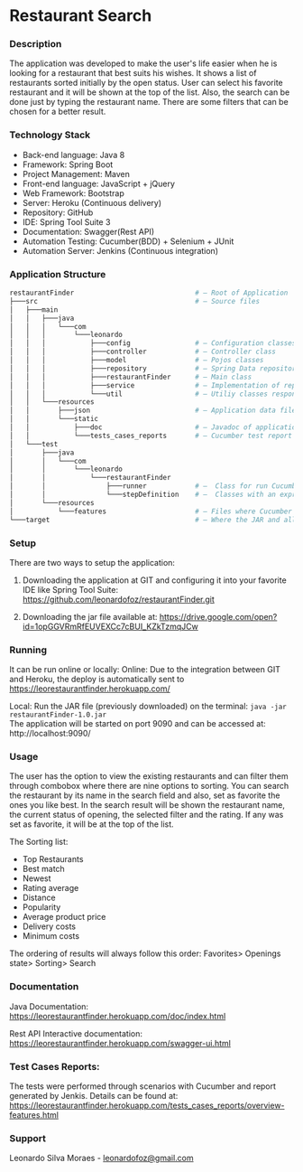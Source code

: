 # Restaurant Search

### Description 
The application was developed to make the user's life easier when he is looking for a restaurant that best suits his wishes. It shows a list of restaurants sorted initially by the open status. User can select his favorite restaurant and it will be shown at the top of the list. Also, the search can be done just by typing the restaurant name. There are some filters that can be chosen for a better result.

### Technology Stack
- Back-end language: Java 8
- Framework: Spring Boot
- Project Management: Maven
- Front-end language: JavaScript + jQuery
- Web Framework: Bootstrap
- Server: Heroku (Continuous delivery)
- Repository: GitHub
- IDE: Spring Tool Suite 3
- Documentation: Swagger(Rest API)
- Automation Testing: Cucumber(BDD) + Selenium + JUnit
- Automation Server: Jenkins (Continuous integration)

### Application Structure
```bash
restaurantFinder                              # — Root of Application
├───src                                       # — Source files
│   ├───main
│   │   ├───java
│   │   │   └───com
│   │   │       └───leonardo
│   │   │           ├───config                # — Configuration classes
│   │   │           ├───controller            # — Controller class
│   │   │           ├───model                 # — Pojos classes
│   │   │           ├───repository            # — Spring Data repository abstraction
│   │   │           ├───restaurantFinder      # — Main class
│   │   │           ├───service               # — Implementation of repository
│   │   │           └───util                  # — Utiliy classes responsible for organize the data
│   │   └───resources						  
│   │       ├───json                          # — Application data file
│   │       └───static						  
│   │           ├───doc                       # — Javadoc of application
│   │           └───tests_cases_reports       # — Cucumber test report
│   └───test
│       ├───java
│       │   └───com
│       │       └───leonardo
│       │           └───restaurantFinder
│       │               ├───runner            # —  Class for run Cucumber feature for Gherkin Scenario
│       │               └───stepDefinition    # —  Classes with an expression that links it to one or more Gherkin steps.
│       └───resources
│           └───features                      # — Files where Cucumber tests are written creating a scenario
└───target                                    # — Where the JAR and all other tests reports are created.
```

### Setup
There are two ways to setup the application:
1.	Downloading the application at GIT and configuring it into your favorite IDE like Spring Tool Suite: https://github.com/leonardofoz/restaurantFinder.git 

2.	Downloading the jar file available at: https://drive.google.com/open?id=1opGGVRmRfEUVEXCc7cBUI_KZkTzmqJCw

### Running
It can be run online or locally:
Online: Due to the integration between GIT and Heroku, the deploy is automatically sent to https://leorestaurantfinder.herokuapp.com/

Local: Run the JAR file (previously downloaded) on the terminal:
```java -jar restaurantFinder-1.0.jar```   
The application will be started on port 9090 and can be accessed at: http://localhost:9090/

### Usage
The user has the option to view the existing restaurants and can filter them through combobox where there are nine options to sorting. 
You can search the restaurant by its name in the search field and also, set as favorite the ones you like best.
In the search result will be shown the restaurant name, the current status of opening, the selected filter and the rating. If any was set as favorite, it will be at the top of the list.

The Sorting list:
- Top Restaurants
- Best match
- Newest
- Rating average
- Distance
- Popularity
- Average product price
- Delivery costs
- Minimum costs

The ordering of results will always follow this order:
Favorites> Openings state> Sorting> Search

### Documentation
Java Documentation:
https://leorestaurantfinder.herokuapp.com/doc/index.html

Rest API Interactive documentation:
https://leorestaurantfinder.herokuapp.com/swagger-ui.html

### Test Cases Reports:
The tests were performed through scenarios with Cucumber and report generated by Jenkis. Details can be found at:
https://leorestaurantfinder.herokuapp.com/tests_cases_reports/overview-features.html

### Support
Leonardo Silva Moraes - leonardofoz@gmail.com


